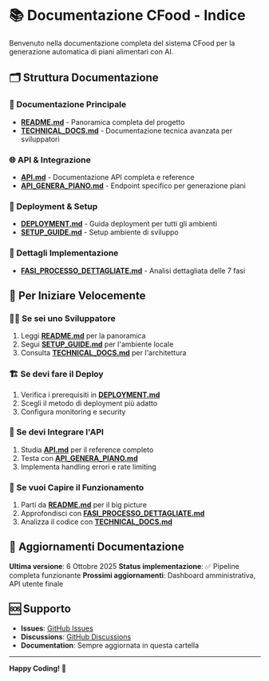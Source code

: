 # 📚 Documentazione CFood - Indice

Benvenuto nella documentazione completa del sistema CFood per la generazione automatica di piani alimentari con AI.

## 🗂️ Struttura Documentazione

### 📖 Documentazione Principale

- **[README.md](./README.md)** - Panoramica completa del progetto
- **[TECHNICAL_DOCS.md](./TECHNICAL_DOCS.md)** - Documentazione tecnica avanzata per sviluppatori

### 🌐 API & Integrazione

- **[API.md](./API.md)** - Documentazione API completa e reference
- **[API_GENERA_PIANO.md](./API_GENERA_PIANO.md)** - Endpoint specifico per generazione piani

### 🚀 Deployment & Setup

- **[DEPLOYMENT.md](./DEPLOYMENT.md)** - Guida deployment per tutti gli ambienti
- **[SETUP_GUIDE.md](./SETUP_GUIDE.md)** - Setup ambiente di sviluppo

### 🔬 Dettagli Implementazione

- **[FASI_PROCESSO_DETTAGLIATE.md](./FASI_PROCESSO_DETTAGLIATE.md)** - Analisi dettagliata delle 7 fasi

## 🎯 Per Iniziare Velocemente

### 👨‍💻 Se sei uno Sviluppatore

1. Leggi **[README.md](./README.md)** per la panoramica
2. Segui **[SETUP_GUIDE.md](./SETUP_GUIDE.md)** per l'ambiente locale
3. Consulta **[TECHNICAL_DOCS.md](./TECHNICAL_DOCS.md)** per l'architettura

### 🏗️ Se devi fare il Deploy

1. Verifica i prerequisiti in **[DEPLOYMENT.md](./DEPLOYMENT.md)**
2. Scegli il metodo di deployment più adatto
3. Configura monitoring e security

### 🔌 Se devi Integrare l'API

1. Studia **[API.md](./API.md)** per il reference completo
2. Testa con **[API_GENERA_PIANO.md](./API_GENERA_PIANO.md)**
3. Implementa handling errori e rate limiting

### 🧠 Se vuoi Capire il Funzionamento

1. Parti da **[README.md](./README.md)** per il big picture
2. Approfondisci con **[FASI_PROCESSO_DETTAGLIATE.md](./FASI_PROCESSO_DETTAGLIATE.md)**
3. Analizza il codice con **[TECHNICAL_DOCS.md](./TECHNICAL_DOCS.md)**

## 🔄 Aggiornamenti Documentazione

**Ultima versione**: 6 Ottobre 2025
**Status implementazione**: ✅ Pipeline completa funzionante
**Prossimi aggiornamenti**: Dashboard amministrativa, API utente finale

## 🆘 Supporto

- **Issues**: [GitHub Issues](https://github.com/PerroniClaudio/cfood/issues)
- **Discussions**: [GitHub Discussions](https://github.com/PerroniClaudio/cfood/discussions)
- **Documentation**: Sempre aggiornata in questa cartella

---

**Happy Coding! 🚀**
